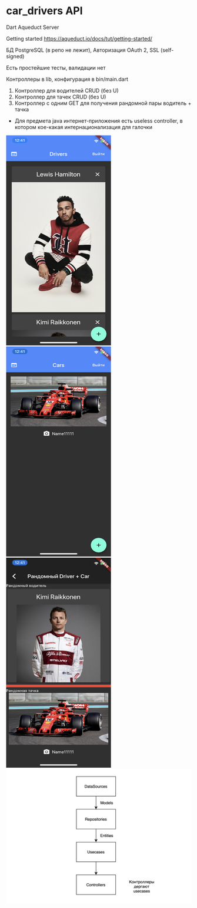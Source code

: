 # car_drivers API
 Dart Aqueduct Server

 Getting started https://aqueduct.io/docs/tut/getting-started/
 
 БД PostgreSQL (в репо не лежит),
 Авторизация OAuth 2,
 SSL (self-signed)

 Есть простейшие тесты, валидации нет
 
 Контроллеры в lib,
 конфигурация в bin/main.dart
 
 1) Контроллер для водителей CRUD (без U)
 2) Контроллер для тачек CRUD (без U)
 3) Контроллер с одним GET для получения рандомной пары водитель + тачка
 
 * Для предмета java интернет-приложения есть useless controller, в котором кое-какая интернационализация для галочки
 
 <img src="screens/1.PNG" width="285" height="570"> <img src="screens/2.PNG" width="285" height="570"> <img src="screens/3.PNG" width="285" height="570"> 
 <img src="screens/schema.png">
 
